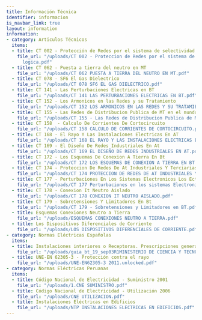 ```yaml
---
title: Información Técnica
identifier: informacion
is_navbar_link: true
layout: information
information:
- category: Articulos Técnicos
  items:
  - title: CT 002 - Protección de Redes por el sistema de selectividad logica
    file_url: "/uploads/CT 002 - Proteccion de Redes por el sistema de selectividad
      logica.pdf"
  - title: CT 062 - Puesta a tierra del neutro en MT
    file_url: "/uploads/CT 062 PUESTA A TIERRA DEL NEUTRO EN MT.pdf"
  - title: CT 078 - SF6 El Gas Dielectrico
    file_url: "/uploads/CT 078 SF6 EL GAS DIELECTRICO.pdf"
  - title: CT 141 - Las Perturbaciones Electricas en BT
    file_url: "/uploads/CT 141 LAS PERTURBACIONES ELECTRICAS EN BT.pdf"
  - title: CT 152 - Los Armonicos en las Redes y su Tratamiento
    file_url: "/uploads/CT 152 LOS ARMONICOS EN LAS REDES Y SU TRATAMIENTO.pdf"
  - title: CT 155 - Las Redes de Distribucion Publica de MT en el mundo
    file_url: "/uploads/CT 155 - Las Redes de Distribucion Publica de MT en el mundo.pdf"
  - title: CT 158  - Calculo De Corrientes De Cortocircuito
    file_url: "/uploads/CT 158 CALCULO DE CORRIENTES DE CORTOCIRCUITO.pdf"
  - title: CT 168 - El Rayo Y Las Instalaciones Electricas En AT
    file_url: "/uploads/CT 168 EL RAYO Y LAS INSTALACIONES ELECTRICAS EN AT.pdf"
  - title: CT 169 - El Diseño De Redes Industriales En At
    file_url: "/uploads/CT 169 EL DISEÑO DE REDES INDUSTRIALES EN AT.pdf"
  - title: CT 172 - Los Esquemas De Conexion A Tierra En Bt
    file_url: "/uploads/CT 172 LOS ESQUEMAS DE CONEXION A TIERRA EN BT.pdf"
  - title: CT 174 - Proteccion De Redes De At Industriales Y Terciarias
    file_url: "/uploads/CT 174 PROTECCION DE REDES DE AT INDUSTRIALES Y TERCIARIAS.pdf"
  - title: CT 177 - Perturbaciones En Los Sistemas Electronicos Los Ect
    file_url: "/uploads/CT 177 Perturbaciones en los sistemas Electronicos los ECT.pdf"
  - title: CT 178 - Conexion It Neutro Aislado
    file_url: "/uploads/CT 178 CONEXION IT NEUTRO AISLADO.pdf"
  - title: CT 179 - Sobretensiones Y Limitadores En Bt
    file_url: "/uploads/CT 179 - Sobretensiones y Limitadores en BT.pdf"
  - title: Esquemas Conexiones Neutro a Tierra
    file_url: "/uploads/ESQUEMAS CONEXIONES NEUTRO A TIERRA.pdf"
  - title: Los Dispositivos Diferenciales de Corriente
    file_url: "/uploads/LOS DISPOSITIVOS DIFERENCIALES DE CORRIENTE.pdf"
- category: Normas Eléctricas Españolas
  items:
  - title: Instalaciones interiores o Receptoras. Prescripciones generales
    file_url: "/uploads/guia_bt_19_sep03R1MINISTERIO DE CIENCIA Y TECNOLOGIA.pdf"
  - title: UNE-EN 62305-3 - Protección contra el rayo
    file_url: "/uploads/UNE-EN62305-3 2011.unlocked.pdf"
- category: Normas Eléctricas Peruanas
  items:
  - title: Código Nacional de Electricidad - Suministro 2001
    file_url: "/uploads/1.CNE SUMINISTRO.pdf"
  - title: Código Nacional de Electricidad - Utilización 2006
    file_url: "/uploads/CNE UTILIZACION.pdf"
  - title: Instalaciones Eléctricas en Edificios
    file_url: "/uploads/NTP INSTALACIONES ELECTRICAS EN EDIFICIOS.pdf"
---
```


